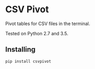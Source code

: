 CSV Pivot
=========

Pivot tables for CSV files in the terminal.

Tested on Python 2.7 and 3.5.


Installing
----------

    pip install csvpivot
